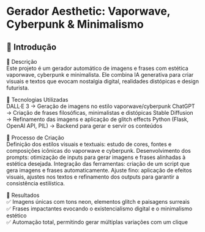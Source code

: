 # Gerador Aesthetic: Vaporwave, Cyberpunk & Minimalismo

## 🚀 Introdução

📒 Descrição
<br>
Este projeto é um gerador automático de imagens e frases com estética vaporwave, cyberpunk e minimalista. Ele combina IA generativa para criar visuais e textos que evocam nostalgia digital, realidades distópicas e design futurista.

🤖 Tecnologias Utilizadas
<br>
DALL·E 3 → Geração de imagens no estilo vaporwave/cyberpunk
ChatGPT → Criação de frases filosóficas, minimalistas e distópicas
Stable Diffusion → Refinamento das imagens e aplicação de glitch effects
Python (Flask, OpenAI API, PIL) → Backend para gerar e servir os conteúdos

🧐 Processo de Criação
<br>
Definição dos estilos visuais e textuais: estudo de cores, fontes e composições icônicas do vaporwave e cyberpunk.
Desenvolvimento dos prompts: otimização de inputs para gerar imagens e frases alinhadas à estética desejada.
Integração das ferramentas: criação de um script que gera imagens e frases automaticamente.
Ajuste fino: aplicação de efeitos visuais, ajustes nos textos e refinamento dos outputs para garantir a consistência estilística.

🚀 Resultados
<br>
✅ Imagens únicas com tons neon, elementos glitch e paisagens surreais <br>
✅ Frases impactantes evocando o existencialismo digital e o minimalismo estético <br>
✅ Automação total, permitindo gerar múltiplas variações com um clique <br>



